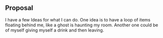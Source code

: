 ## Proposal 
I have a few Ideas for what I can do. One idea is to have a loop of items floating behind me, like a ghost is haunting my room. Another one could be of myself giving myself a drink and then leaving. 
